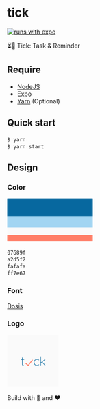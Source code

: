 # tick

[![runs with expo](https://img.shields.io/badge/Runs%20with%20Expo-000.svg?style=flat-square&logo=EXPO&labelColor=f3f3f3&logoColor=000)](https://expo.io/)

⏳📒 Tick: Task & Reminder

## Require

- [NodeJS](https://nodejs.org/en/)
- [Expo](https://expo.io/)
- [Yarn](https://yarnpkg.com/lang/en/) (Optional)

## Quick start

```shell
$ yarn
$ yarn start
```
## Design

### Color

<a href="https://colorhunt.co/palette/66990">
  <img src="./images/Color_Palette.png" width="200"/>
</a>

```
07689f
a2d5f2
fafafa
ff7e67
```

### Font

[Dosis](https://fonts.google.com/specimen/Dosis)

### Logo

<img src="./images/logo.png" width="120"/>

Build with 🙌 and ❤️
